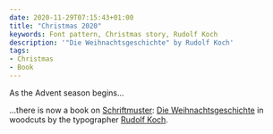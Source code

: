 ```yaml
---
date: 2020-11-29T07:15:43+01:00
title: "Christmas 2020"
keywords: Font pattern, Christmas story, Rudolf Koch
description: '"Die Weihnachtsgeschichte" by Rudolf Koch'
tags:
- Christmas
- Book
---
```


As the Advent season begins...
<!--more-->

...there is now a book on [Schriftmuster](https://schriftmuster.projektemacher.org/): [Die Weihnachtsgeschichte](https://schriftmuster.projektemacher.org/post/die-weihnachtsgeschichte) in woodcuts by the typographer [Rudolf Koch](https://en.wikipedia.org/wiki/Rudolf_Koch).
